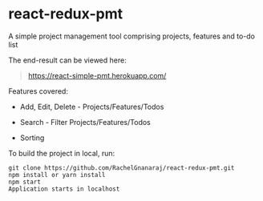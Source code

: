 # react-redux-pmt
A simple project management tool comprising projects, features and to-do list

The end-result can be viewed here:

> https://react-simple-pmt.herokuapp.com/

Features covered:

* Add, Edit, Delete - Projects/Features/Todos

* Search - Filter Projects/Features/Todos

* Sorting

To build the project in local, run:

```
git clone https://github.com/RachelGnanaraj/react-redux-pmt.git
npm install or yarn install
npm start
Application starts in localhost
```
